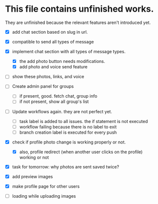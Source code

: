 # This file contains unfinished works.

They are unfinished because the relevant features aren't introduced yet.

-   [x] add chat section based on slug in url.
-   [x] compatible to send all types of message
-   [x] implement chat section with all types of message types.
    -   [x] the add photo button needs modifications.
    -   [x] add photo and voice send feature
-   [ ] show these photos, links, and voice
-   [ ] Create admin panel for groups
    -   [ ] if present, good. fetch chat, group info
    -   [ ] if not present, show all group's list
-   [ ] Update workflows again. they are not perfect yet.
    -   [ ] task label is added to all issues. the if statement is not executed
    -   [ ] workflow failing because there is no label to exit
    -   [ ] branch creation label is executed for every push
-   [x] check if profile photo change is working properly or not.

    -   [x] also, profile redirect (when another user clicks on the profile) working or not

-   [x] task for tomorrow: why photos are sent saved twice?
-   [x] add preview images
-   [x] make profile page for other users
-   [ ] loading while uploading images
